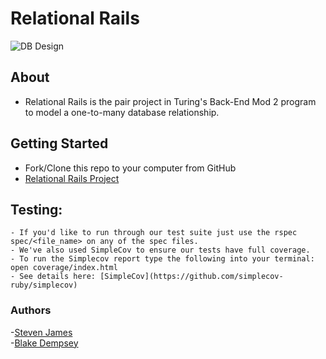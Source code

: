 # Relational Rails

![DB Design](https://user-images.githubusercontent.com/91357724/153289021-57efcfcc-acbf-4544-83c0-e19b25d53d6b.png)

## About

- Relational Rails is the pair project in Turing's Back-End Mod 2 program to model a one-to-many database relationship.

## Getting Started
  - Fork/Clone this repo to your computer from GitHub
  - [Relational Rails Project](https://github.com/stevenjames-turing/relational_rails_project)

  ## Testing:
	- If you'd like to run through our test suite just use the rspec spec/<file_name> on any of the spec files.
	- We've also used SimpleCov to ensure our tests have full coverage.
	- To run the Simplecov report type the following into your terminal: open coverage/index.html
	- See details here: [SimpleCov](https://github.com/simplecov-ruby/simplecov)

  ### Authors
   -[Steven James](https://github.com/stevenjames-turing)<br>
   -[Blake Dempsey](https://github.com/bdempsey864)
